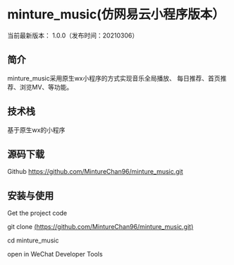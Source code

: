 # minture_music(仿网易云小程序版本）
当前最新版本： 1.0.0（发布时间：20210306）

## 简介
minture_music采用原生wx小程序的方式实现音乐全局播放、 每日推荐、首页推荐、浏览MV、等功能。

## 技术栈
基于原生wx的小程序

## 源码下载
Github  https://github.com/MintureChan96/minture_music.git


## 安装与使用
Get the project code

git clone [(https://github.com/MintureChan96/minture_music.git)](https://github.com/MintureChan96/minture_music.git)

cd minture_music  
 
open in WeChat Developer Tools
